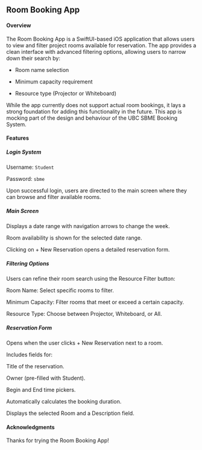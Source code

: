 ## Room Booking App
#### Overview
The Room Booking App is a SwiftUI-based iOS application that allows users to view 
and filter project rooms available for reservation. 
The app provides a clean interface with advanced filtering options, allowing users to narrow down their search by:
- Room name selection

- Minimum capacity requirement

- Resource type (Projector or Whiteboard)

While the app currently does not support actual room bookings, it lays a strong foundation for adding this functionality in the future.
This app is mocking part of the design and behaviour of the UBC SBME Booking System.

#### Features
##### Login System
Username: `Student`

Password: `sbme`

Upon successful login, users are directed to the main screen where they can browse and filter available rooms.

##### Main Screen
Displays a date range with navigation arrows to change the week.

Room availability is shown for the selected date range.

Clicking on + New Reservation opens a detailed reservation form.

##### Filtering Options
Users can refine their room search using the Resource Filter button:

Room Name: Select specific rooms to filter.

Minimum Capacity: Filter rooms that meet or exceed a certain capacity.

Resource Type: Choose between Projector, Whiteboard, or All.

##### Reservation Form
Opens when the user clicks + New Reservation next to a room.

Includes fields for:

Title of the reservation.

Owner (pre-filled with Student).

Begin and End time pickers.

Automatically calculates the booking duration.

Displays the selected Room and a Description field.


#### Acknowledgments
Thanks for trying the Room Booking App!
